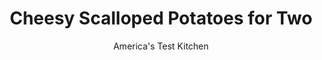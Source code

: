 ---
layout: ../../layouts/MarkdownPostLayout.astro
title: Cheesy Scalloped Potatoes for Two
author: America's Test Kitchen
pubDate: 2023-03-15
description: "Our challenge? Scale down and speed up the rich, creamy casserole that’s designed to serve a crowd."
image_url: https://res.cloudinary.com/hksqkdlah/image/upload/ar_1:1,c_fill,dpr_2.0,f_auto,fl_lossy.progressive.strip_profile,g_faces:auto,q_auto:low,w_344/9630_sfs-scallopedpotatoesv2-6
tags: ["Side Dishes","Vegetables","For Two"]
calories: 1171
protein: 25
carbohydrates: 40
fats: 
fiber: 3
ingredients: ["2 ounces, mild cheddar cheese, shredded (1/2 cup)","1 1/2 teaspoons, cornstarch","1 ounce, Parmesan cheese, grated (1/2 cup)","1 teaspoon, vegetable oil","1/2 cup, finely chopped onion","1 , garlic clove, minced","1/4 teaspoon, dried thyme","1/3 cup, low-sodium chicken broth","1/3 cup, heavy cream","12 ounces, russet potatoes, peeled and sliced 1/4 inch thick","1/2 teaspoon, salt","1/4 teaspoon, pepper"]
serves: 2
time: "1 hour"
instructions: ["Adjust oven rack to upper-middle position and heat oven to 425 degrees. Toss cheddar and 1 teaspoon cornstarch together in bowl until well combined. Toss Parmesan and remaining 1/2 teaspoon cornstarch together in second bowl until well combined.","Heat oil in 8-inch nonstick, ovensafe skillet over medium heat until shimmering. Add onion and cook until browned, about 5 minutes. Stir in garlic and thyme and cook until fragrant, about 30 seconds. Add broth, cream, potatoes, salt, and pepper and bring to boil. Reduce heat to medium-low, cover, and simmer until potatoes are nearly tender, 10 to 12 minutes.","Off heat, stir in cheddar mixture and press potatoes into even layer. Sprinkle Parmesan mixture evenly over top and bake until golden brown, 12 to 14 minutes. Let potatoes cool on wire rack for 10 minutes. Serve."]
nutrition: ["899 mg Potassium","536 mg Phosphorus","696 mg Calcium","2 mg Iron","71 mg Magnesium","840 mg Sodium","2 mg Zinc","36 g Fat","2 mg Niacin (B3)","11 g Monounsaturated","1 g Polyunsaturated","13 mg Vitamin C","108 mg Cholesterol","21 g Saturated","3 g Fiber","43 µg Folate (food)","4 g Sugars","8 µg Vitamin K","253 g Water","40 g Carbs","43 µg Folate equivalent (total)","25 g Protein","1 mg Vitamin E","314 µg Vitamin A","585 kcal Energy","1171 calories"]
notes: "Don’t use preshredded cheese, which contains added starch to prevent caking. By adding cornstarch yourself, you can control the dish’s texture. You’ll need 2&nbsp;small or 1 extra-large potato."
---